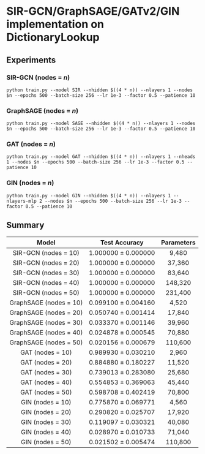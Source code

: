 # SIR-GCN/GraphSAGE/GATv2/GIN implementation on DictionaryLookup

## Experiments

### SIR-GCN (nodes = $n$)

```
python train.py --model SIR --nhidden $((4 * n)) --nlayers 1 --nodes $n --epochs 500 --batch-size 256 --lr 1e-3 --factor 0.5 --patience 10
```

### GraphSAGE (nodes = $n$)

```
python train.py --model SAGE --nhidden $((4 * n)) --nlayers 1 --nodes $n --epochs 500 --batch-size 256 --lr 1e-3 --factor 0.5 --patience 10
```

### GAT (nodes = $n$)

```
python train.py --model GAT --nhidden $((4 * n)) --nlayers 1 --nheads 1 --nodes $n --epochs 500 --batch-size 256 --lr 1e-3 --factor 0.5 --patience 10
```

### GIN (nodes = $n$)

```
python train.py --model GIN --nhidden $((4 * n)) --nlayers 1 --nlayers-mlp 2 --nodes $n --epochs 500 --batch-size 256 --lr 1e-3 --factor 0.5 --patience 10
```

## Summary

|         Model         |    Test Accuracy    | Parameters |
| :--------------------: | :------------------: | :--------: |
|  SIR-GCN (nodes = 10)  | 1.000000 ± 0.000000 |   9,480   |
|  SIR-GCN (nodes = 20)  | 1.000000 ± 0.000000 |   37,360   |
|  SIR-GCN (nodes = 30)  | 1.000000 ± 0.000000 |   83,640   |
|  SIR-GCN (nodes = 40)  | 1.000000 ± 0.000000 |  148,320  |
|  SIR-GCN (nodes = 50)  | 1.000000 ± 0.000000 |  231,400  |
| GraphSAGE (nodes = 10) | 0.099100 ± 0.004160 |   4,520   |
| GraphSAGE (nodes = 20) | 0.050740 ± 0.001414 |   17,840   |
| GraphSAGE (nodes = 30) | 0.033370 ± 0.001146 |   39,960   |
| GraphSAGE (nodes = 40) | 0.024878 ± 0.000545 |   70,880   |
| GraphSAGE (nodes = 50) | 0.020156 ± 0.000679 |  110,600  |
|    GAT (nodes = 10)    | 0.989930 ± 0.030210 |   2,960   |
|    GAT (nodes = 20)    | 0.884880 ± 0.180227 |   11,520   |
|    GAT (nodes = 30)    | 0.739013 ± 0.283080 |   25,680   |
|    GAT (nodes = 40)    | 0.554853 ± 0.369063 |   45,440   |
|    GAT (nodes = 50)    | 0.598708 ± 0.402419 |   70,800   |
|    GIN (nodes = 10)    | 0.775870 ± 0.069771 |   4,560   |
|    GIN (nodes = 20)    | 0.290820 ± 0.025707 |   17,920   |
|    GIN (nodes = 30)    | 0.119097 ± 0.030321 |   40,080   |
|    GIN (nodes = 40)    | 0.028970 ± 0.010733 |   71,040   |
|    GIN (nodes = 50)    | 0.021502 ± 0.005474 |  110,800  |

